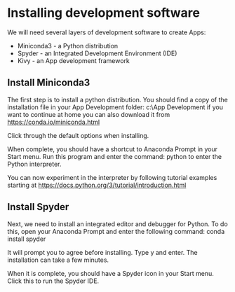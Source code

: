 # Installing development software
We will need several layers of development software to create Apps:
* Miniconda3 - a Python distribution
* Spyder - an Integrated Development Environment (IDE)
* Kivy - an App development framework

## Install Miniconda3
The first step is to install a python distribution. You should find a copy of the installation file in your App Development folder:
    c:\App Development
if you want to continue at home you can also download it from https://conda.io/miniconda.html

Click through the default options when installing.

When complete, you should have a shortcut to Anaconda Prompt in your Start menu. Run this program and enter the command:
    python
to enter the Python interpreter.

You can now experiment in the interpreter by following tutorial examples starting at https://docs.python.org/3/tutorial/introduction.html

## Install Spyder
Next, we need to install an integrated editor and debugger for Python. To do this, open your Anaconda Prompt and enter the following command:
    conda install spyder
  
It will prompt you to agree before installing. Type y and enter. The installation can take a few minutes.

When it is complete, you should have a Spyder icon in your Start menu. Click this to run the Spyder IDE.
